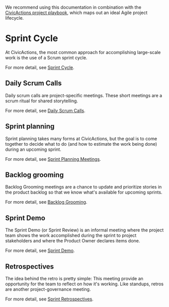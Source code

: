 We recommend using this documentation in combination with the [CivicActions project playbook](https://trello.com/b/qyI4wa18/template-civicactions-project-playbook), which maps out an ideal Agile project lifecycle.

# Sprint Cycle

At CivicActions, the most common approach for accomplishing large-scale work is the use of a Scrum sprint cycle.

For more detail, see [Sprint Cycle](../../04-how-we-work/agile-practices/sprint-cycle.md).

## Daily Scrum Calls

Daily scrum calls are project-specific meetings. These short meetings are a scrum ritual for shared storytelling.

For more detail, see [Daily Scrum Calls](../../04-how-we-work/agile-practices/daily-scrum-calls.md).

## Sprint planning

Sprint planning takes many forms at CivicActions, but the goal is to come together to decide what to do (and how to estimate the work being done) during an upcoming sprint.

For more detail, see [Sprint Planning Meetings](../../04-how-we-work/agile-practices/sprint-planning-meetings.md).

## Backlog grooming

Backlog Grooming meetings are a chance to update and prioritize stories in the product backlog so that we know what's available for upcoming sprints.

For more detail, see [Backlog Grooming](../../04-how-we-work/agile-practices/backlog-grooming.md).

## Sprint Demo

The Sprint Demo (or Sprint Review) is an informal meeting where the project team shows the work accomplished during the sprint to project stakeholders and where the Product Owner declares items done.

For more detail, see [Sprint Demo](../../04-how-we-work/agile-practices/sprint-demo.md).

## Retrospectives

The idea behind the retro is pretty simple: This meeting provide an opportunity for the team to reflect on how it's working. Like standups, retros are another project-governance meeting.

For more detail, see [Sprint Retrospectives](../../04-how-we-work/agile-practices/sprint-retrospectives.md).
